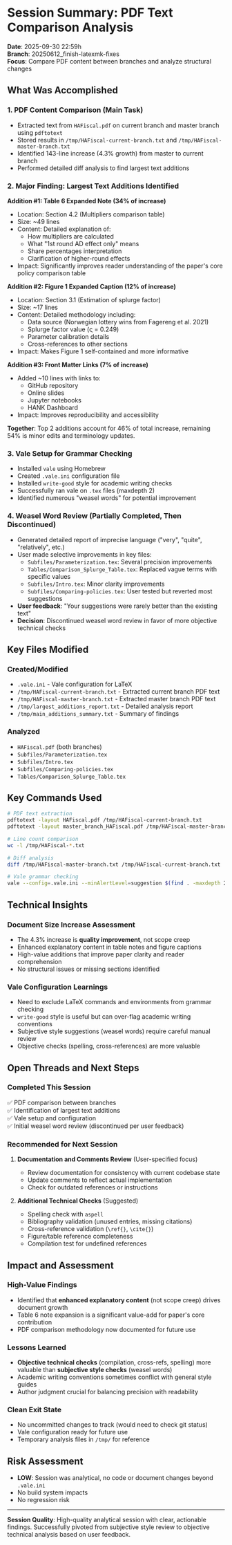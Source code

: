 # Session Summary: PDF Text Comparison Analysis

**Date**: 2025-09-30 22:59h  
**Branch**: 20250612_finish-latexmk-fixes  
**Focus**: Compare PDF content between branches and analyze structural changes

## What Was Accomplished

### 1. PDF Content Comparison (Main Task)
- Extracted text from `HAFiscal.pdf` on current branch and master branch using `pdftotext`
- Stored results in `/tmp/HAFiscal-current-branch.txt` and `/tmp/HAFiscal-master-branch.txt`
- Identified 143-line increase (4.3% growth) from master to current branch
- Performed detailed diff analysis to find largest text additions

### 2. Major Finding: Largest Text Additions Identified

**Addition #1: Table 6 Expanded Note (34% of increase)**
- Location: Section 4.2 (Multipliers comparison table)
- Size: ~49 lines
- Content: Detailed explanation of:
  - How multipliers are calculated
  - What "1st round AD effect only" means  
  - Share percentages interpretation
  - Clarification of higher-round effects
- Impact: Significantly improves reader understanding of the paper's core policy comparison table

**Addition #2: Figure 1 Expanded Caption (12% of increase)**
- Location: Section 3.1 (Estimation of splurge factor)
- Size: ~17 lines
- Content: Detailed methodology including:
  - Data source (Norwegian lottery wins from Fagereng et al. 2021)
  - Splurge factor value (ς = 0.249)
  - Parameter calibration details
  - Cross-references to other sections
- Impact: Makes Figure 1 self-contained and more informative

**Addition #3: Front Matter Links (7% of increase)**
- Added ~10 lines with links to:
  - GitHub repository
  - Online slides
  - Jupyter notebooks
  - HANK Dashboard
- Impact: Improves reproducibility and accessibility

**Together**: Top 2 additions account for 46% of total increase, remaining 54% is minor edits and terminology updates.

### 3. Vale Setup for Grammar Checking
- Installed `vale` using Homebrew
- Created `.vale.ini` configuration file
- Installed `write-good` style for academic writing checks
- Successfully ran vale on `.tex` files (maxdepth 2)
- Identified numerous "weasel words" for potential improvement

### 4. Weasel Word Review (Partially Completed, Then Discontinued)
- Generated detailed report of imprecise language ("very", "quite", "relatively", etc.)
- User made selective improvements in key files:
  - `Subfiles/Parameterization.tex`: Several precision improvements
  - `Tables/Comparison_Splurge_Table.tex`: Replaced vague terms with specific values
  - `Subfiles/Intro.tex`: Minor clarity improvements
  - `Subfiles/Comparing-policies.tex`: User tested but reverted most suggestions
- **User feedback**: "Your suggestions were rarely better than the existing text"
- **Decision**: Discontinued weasel word review in favor of more objective technical checks

## Key Files Modified

### Created/Modified
- `.vale.ini` - Vale configuration for LaTeX
- `/tmp/HAFiscal-current-branch.txt` - Extracted current branch PDF text
- `/tmp/HAFiscal-master-branch.txt` - Extracted master branch PDF text
- `/tmp/largest_additions_report.txt` - Detailed analysis report
- `/tmp/main_additions_summary.txt` - Summary of findings

### Analyzed
- `HAFiscal.pdf` (both branches)
- `Subfiles/Parameterization.tex`
- `Subfiles/Intro.tex`
- `Subfiles/Comparing-policies.tex`
- `Tables/Comparison_Splurge_Table.tex`

## Key Commands Used

```bash
# PDF text extraction
pdftotext -layout HAFiscal.pdf /tmp/HAFiscal-current-branch.txt
pdftotext -layout master_branch_HAFiscal.pdf /tmp/HAFiscal-master-branch.txt

# Line count comparison
wc -l /tmp/HAFiscal-*.txt

# Diff analysis
diff /tmp/HAFiscal-master-branch.txt /tmp/HAFiscal-current-branch.txt

# Vale grammar checking
vale --config=.vale.ini --minAlertLevel=suggestion $(find . -maxdepth 2 -name "*.tex" -type f)
```

## Technical Insights

### Document Size Increase Assessment
- The 4.3% increase is **quality improvement**, not scope creep
- Enhanced explanatory content in table notes and figure captions
- High-value additions that improve paper clarity and reader comprehension
- No structural issues or missing sections identified

### Vale Configuration Learnings
- Need to exclude LaTeX commands and environments from grammar checking
- `write-good` style is useful but can over-flag academic writing conventions
- Subjective style suggestions (weasel words) require careful manual review
- Objective checks (spelling, cross-references) are more valuable

## Open Threads and Next Steps

### Completed This Session
✅ PDF comparison between branches  
✅ Identification of largest text additions  
✅ Vale setup and configuration  
✅ Initial weasel word review (discontinued per user feedback)

### Recommended for Next Session
1. **Documentation and Comments Review** (User-specified focus)
   - Review documentation for consistency with current codebase state
   - Update comments to reflect actual implementation
   - Check for outdated references or instructions

2. **Additional Technical Checks** (Suggested)
   - Spelling check with `aspell`
   - Bibliography validation (unused entries, missing citations)
   - Cross-reference validation (`\ref{}`, `\cite{}`)
   - Figure/table reference completeness
   - Compilation test for undefined references

## Impact and Assessment

### High-Value Findings
- Identified that **enhanced explanatory content** (not scope creep) drives document growth
- Table 6 note expansion is a significant value-add for paper's core contribution
- PDF comparison methodology now documented for future use

### Lessons Learned
- **Objective technical checks** (compilation, cross-refs, spelling) more valuable than **subjective style checks** (weasel words)
- Academic writing conventions sometimes conflict with general style guides
- Author judgment crucial for balancing precision with readability

### Clean Exit State
- No uncommitted changes to track (would need to check git status)
- Vale configuration ready for future use
- Temporary analysis files in `/tmp/` for reference

## Risk Assessment
- **LOW**: Session was analytical, no code or document changes beyond `.vale.ini`
- No build system impacts
- No regression risk

---

**Session Quality**: High-quality analytical session with clear, actionable findings. Successfully pivoted from subjective style review to objective technical analysis based on user feedback.
